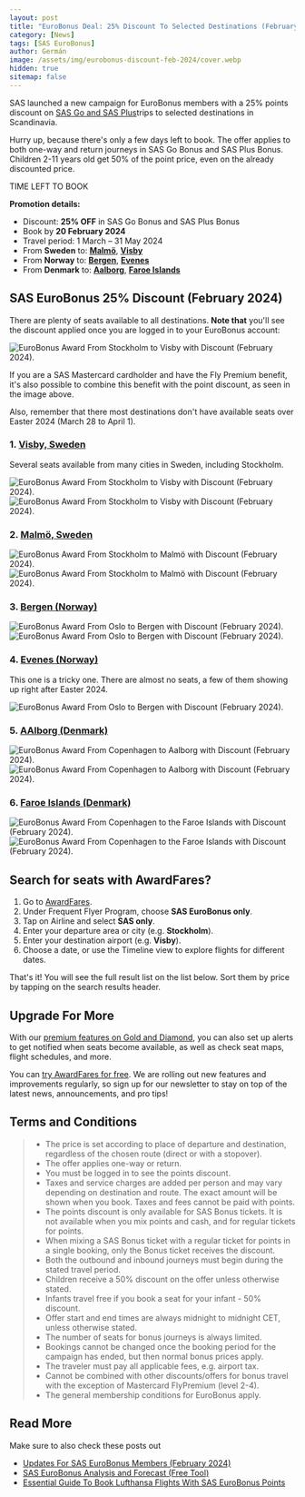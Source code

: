 ```yaml
---
layout: post
title: "EuroBonus Deal: 25% Discount To Selected Destinations (February 2024)"
category: [News]
tags: [SAS EuroBonus]
author: Germán
image: /assets/img/eurobonus-discount-feb-2024/cover.webp
hidden: true
sitemap: false
---
```


SAS launched a new campaign for EuroBonus members with a 25% points discount on [SAS Go and SAS Plus](https://flysas.com/)trips to selected destinations in Scandinavia.

Hurry up, because there's only a few days left to book. The offer applies to both one-way and return journeys in SAS Go Bonus and SAS Plus Bonus. Children 2-11 years old get 50% of the point price, even on the already discounted price.

<div data-countdown="2024-02-20T11:59:00.000+02:00">
  TIME LEFT TO BOOK
</div>

**Promotion details:**

* Discount: **25% OFF** in SAS Go Bonus and SAS Plus Bonus
* Book by **20 February 2024**
* Travel period: 1 March – 31 May 2024
* From **Sweden** to: [**Malmö**](https://awardfares.com/search?country:SE.MMX.;a:SK;z:sas), [**Visby**](https://awardfares.com/search?country:SE.VBY.;a:SK;z:sas)
* From **Norway** to: [**Bergen**](https://awardfares.com/search?country:NO.BGO.;a:SK;z:sas), [**Evenes**](https://awardfares.com/search?country:NO.EVE.;a:SK;z:sas)
* From **Denmark** to: [**Aalborg**](https://awardfares.com/search?country:DK.AAL.;a:SK;z:sas), [**Faroe Islands**](https://awardfares.com/search?country:DK.FAE.;a:SK;z:sas)

## SAS EuroBonus 25% Discount (February 2024)

There are plenty of seats available to all destinations. **Note that** you'll see the discount applied once you are logged in to your EuroBonus account:

<img src="../assets/img/eurobonus-discount-feb-2024/arn-vby-sas.webp" alt="EuroBonus Award From Stockholm to Visby with Discount (February 2024)." />

If you are a SAS Mastercard cardholder and have the Fly Premium benefit, it's also possible to combine this benefit with the point discount, as seen in the image above.

Also, remember that there most destinations don't have available seats over Easter 2024 (March 28 to April 1).

### 1. [Visby, Sweden](https://awardfares.com/search?country:SE.VBY.;a:SK;z:sas)

Several seats available from many cities in Sweden, including Stockholm.

<img src="../assets/img/eurobonus-discount-feb-2024/arn-vby-timeline.webp" alt="EuroBonus Award From Stockholm to Visby with Discount (February 2024)." />

<img src="../assets/img/eurobonus-discount-feb-2024/arn-vby.webp" alt="EuroBonus Award From Stockholm to Visby with Discount (February 2024)." />

### 2. [Malmö, Sweden](https://awardfares.com/search?country:SE.MMX.;a:SK;z:sas)

<img src="../assets/img/eurobonus-discount-feb-2024/arn-mmx-timeline.webp" alt="EuroBonus Award From Stockholm to Malmö with Discount (February 2024)." />

<img src="../assets/img/eurobonus-discount-feb-2024/arn-mmx.webp" alt="EuroBonus Award From Stockholm to Malmö with Discount (February 2024)." />

### 3. [Bergen (Norway)](https://awardfares.com/search?country:NO.BGO.;a:SK;z:sas)

<img src="../assets/img/eurobonus-discount-feb-2024/osl-bgo-timeline.webp" alt="EuroBonus Award From Oslo to Bergen with Discount (February 2024)." />

<img src="../assets/img/eurobonus-discount-feb-2024/osl-bgo.webp" alt="EuroBonus Award From Oslo to Bergen with Discount (February 2024)." />

### 4. [Evenes (Norway)](https://awardfares.com/search?country:NO.EVE.;a:SK;z:sas)

This one is a tricky one. There are almost no seats, a few of them showing up right after Easter 2024.

<img src="../assets/img/eurobonus-discount-feb-2024/osl-eve-timeline.webp" alt="EuroBonus Award From Oslo to Bergen with Discount (February 2024)." />

### 5. [AAlborg (Denmark)](https://awardfares.com/search?country:DK.AAL.;a:SK;z:sas)

<img src="../assets/img/eurobonus-discount-feb-2024/cph-aal-timeline.webp" alt="EuroBonus Award From Copenhagen to Aalborg with Discount (February 2024)." />

<img src="../assets/img/eurobonus-discount-feb-2024/cph-aal.webp" alt="EuroBonus Award From Copenhagen to Aalborg with Discount (February 2024)." />

### 6. [Faroe Islands (Denmark)](https://awardfares.com/search?country:DK.FAE.;a:SK;z:sas)

<img src="../assets/img/eurobonus-discount-feb-2024/cph-fae-timeline.webp" alt="EuroBonus Award From Copenhagen to the Faroe Islands with Discount (February 2024)." />

<img src="../assets/img/eurobonus-discount-feb-2024/cph-fae.webp" alt="EuroBonus Award From Copenhagen to the Faroe Islands with Discount (February 2024)." />

## Search for seats with AwardFares?

1. Go to [AwardFares](https://awardfares.com/signup).
2. Under Frequent Flyer Program, choose **SAS EuroBonus only**.
3. Tap on Airline and select **SAS only**.
4. Enter your departure area or city (e.g. **Stockholm**).
5. Enter your destination airport (e.g. **Visby**).
6. Choose a date, or use the Timeline view to explore flights for different dates.

That's it! You will see the full result list on the list below. Sort them by price by tapping on the search results header.

## Upgrade For More

With our [premium features on Gold and Diamond](https://awardfares.com/pricing), you can also set up alerts to get notified when seats become available, as well as check seat maps, flight schedules, and more.

You can [try AwardFares for free](https://awardfares.com/). We are rolling out new features and improvements regularly, so sign up for our newsletter to stay on top of the latest news, announcements, and pro tips!

## Terms and Conditions

> - The price is set according to place of departure and destination, regardless of the chosen route (direct or with a stopover).
> - The offer applies one-way or return.
> - You must be logged in to see the points discount.
> - Taxes and service charges are added per person and may vary depending on destination and route. The exact amount will be shown when you book. Taxes and fees cannot be paid with points.
> - The points discount is only available for SAS Bonus tickets. It is not available when you mix points and cash, and for regular tickets for points.
> - When mixing a SAS Bonus ticket with a regular ticket for points in a single booking, only the Bonus ticket receives the discount.
> - Both the outbound and inbound journeys must begin during the stated travel period.
> - Children receive a 50% discount on the offer unless otherwise stated.
> - Infants travel free if you book a seat for your infant - 50% discount.
> - Offer start and end times are always midnight to midnight CET, unless otherwise stated.
> - The number of seats for bonus journeys is always limited.
> - Bookings cannot be changed once the booking period for the campaign has ended, but then normal bonus prices apply.
> - The traveler must pay all applicable fees, e.g. airport tax.
> - Cannot be combined with other discounts/offers for bonus travel with the exception of Mastercard FlyPremium (level 2-4).
> - The general membership conditions for EuroBonus apply.

## Read More

Make sure to also check these posts out

- [Updates For SAS EuroBonus Members (February 2024)](https://blog.awardfares.com/eurobonus-updates-feb-2024/)
- [SAS EuroBonus Analysis and Forecast (Free Tool)](https://blog.awardfares.com/eurobonus-analysis-and-forecast/)
- [Essential Guide To Book Lufthansa Flights With SAS EuroBonus Points](https://blog.awardfares.com/lufthansa-with-eurobonus-guide/)

<script src="/assets/js/countdown.js"></script> 